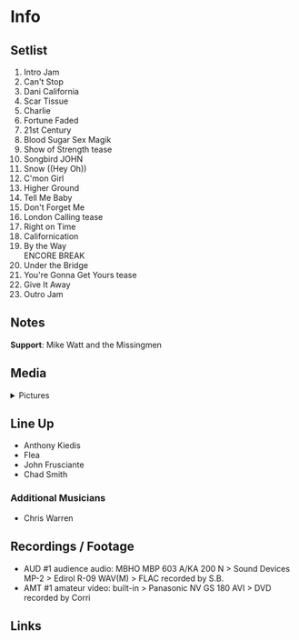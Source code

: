 # Info

## Setlist

1. Intro Jam
2. Can't Stop
3. Dani California
4. Scar Tissue
5. Charlie
6. Fortune Faded
7. 21st Century
8. Blood Sugar Sex Magik
9. Show of Strength tease
10. Songbird JOHN
11. Snow ((Hey Oh))
12. C'mon Girl
13. Higher Ground
14. Tell Me Baby
15. Don't Forget Me
16. London Calling tease
17. Right on Time
18. Californication
19. By the Way
<br>ENCORE BREAK
20. Under the Bridge
21. You're Gonna Get Yours tease
22. Give It Away
23. Outro Jam

## Notes

**Support**: Mike Watt and the Missingmen

## Media 

<details>
  <summary>Pictures</summary>
  <!--<img alt="Setlist" title="Setlist" src="_.jpg" height="200" />
  <img alt="Flyer" title="Flyer" src="_.jpg" height="200" />
  <img alt="Clipper" title="Clipper" src="_.jpg" height="200" />
  <img alt="Ticket" title="Ticket" src="_.jpg" height="200" />
  -->
</details>

## Line Up

* Anthony Kiedis
* Flea
* John Frusciante
* Chad Smith

### Additional Musicians

* Chris Warren

## Recordings / Footage

* AUD #1 audience audio: MBHO MBP 603 A/KA 200 N > Sound Devices MP-2 > Edirol R-09 WAV(M) > FLAC recorded by S.B. 
* AMT #1 amateur video: built-in > Panasonic NV GS 180 AVI > DVD recorded by Corri

## Links

